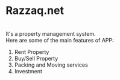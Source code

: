 # Razzaq.net
<br> It's a property management system.
<br> Here are some of the main features of APP:
1. Rent Property
2. Buy/Sell Property
3. Packing and Moving services
4. Investment 

